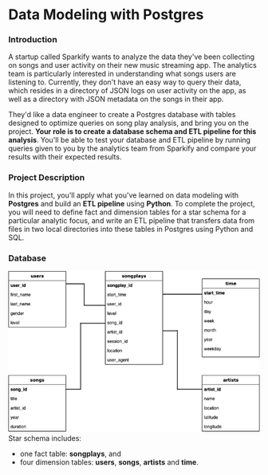 # Data Modeling with Postgres
### **Introduction**

A startup called Sparkify wants to analyze the data they've been collecting on songs and user activity on their new music streaming app. The analytics team is particularly interested in understanding what songs users are listening to. Currently, they don't have an easy way to query their data, which resides in a directory of JSON logs on user activity on the app, as well as a directory with JSON metadata on the songs in their app.

They'd like a data engineer to create a Postgres database with tables designed to optimize queries on song play analysis, and bring you on the project. **Your role is to create a database schema and ETL pipeline for this analysis**. You'll be able to test your database and ETL pipeline by running queries given to you by the analytics team from Sparkify and compare your results with their expected results.

### **Project Description**

In this project, you'll apply what you've learned on data modeling with **Postgres** and build an **ETL pipeline** using **Python**. To complete the project, you will need to define fact and dimension tables for a star schema for a particular analytic focus, and write an ETL pipeline that transfers data from files in two local directories into these tables in Postgres using Python and SQL.

### **Database**

![ERD](database_schema.png)
Star schema includes:
* one fact table: **songplays**, and 
* four dimension tables: **users**, **songs**, **artists** and **time**.
